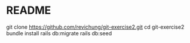 # README

git clone https://github.com/revichung/git-exercise2.git
cd git-exercise2
bundle install
rails db:migrate
rails db:seed
